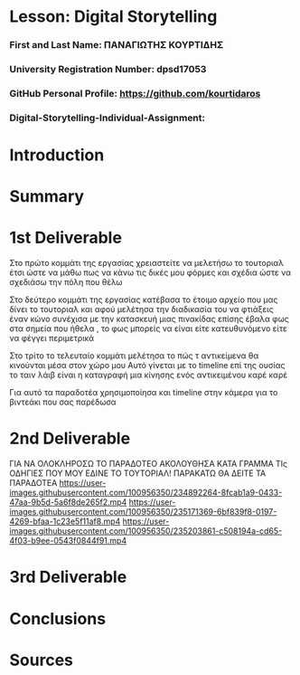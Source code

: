 # Lesson: Digital Storytelling

### First and Last Name: ΠΑΝΑΓΙΩΤΗΣ ΚΟΥΡΤΙΔΗΣ
### University Registration Number: dpsd17053
### GitHub Personal Profile: https://github.com/kourtidaros
### Digital-Storytelling-Individual-Assignment: 

# Introduction



# Summary


# 1st Deliverable
Στο πρώτο κομμάτι της εργασίας χρειαστείτε να μελετήσω το τουτοριαλ έτσι ώστε να μάθω πως να κάνω τις δικές μου φόρμες και σχέδια ώστε να σχεδιάσω την πόλη που θέλω

Στο δεύτερο κομμάτι της εργασίας κατέβασα το έτοιμο αρχείο που μας δίνει το τουτοριαλ και αφού μελέτησα την διαδικασία του να φτιάξεις έναν κώνο συνέχισα με την κατασκευή μιας πινακίδας επίσης έβαλα φως στα σημεία που ήθελα , το φως μπορείς να είναι είτε κατευθυνόμενο είτε να φέγγει περιμετρικά

Στο τρίτο το τελευταίο κομμάτι μελέτησα το πώς τ αντικείμενα θα κινούνται μέσα στον χώρο μου
Αυτό γίνεται με το timeline επί της ουσίας το ταιν λάιβ είναι η καταγραφή μια κίνησης ενός αντικειμένου καρέ καρέ

Για αυτό τα παραδοτέα χρησιμοποίησα και timeline στην κάμερα για το βιντεάκι που σας παρέδωσα


# 2nd Deliverable
 ΓΙΑ ΝΑ ΟΛΟΚΛΗΡΟΣΩ ΤΟ ΠΑΡΑΔΟΤΕΟ ΑΚΟΛΟΥΘΗΣΑ ΚΑΤΑ ΓΡΑΜΜΑ ΤΙς ΟΔΗΓΙΕΣ ΠΟΥ ΜΟΥ ΕΔΙΝΕ ΤΟ ΤΟΥΤΟΡΙΑΛ! 
 ΠΑΡΑΚΑΤΩ ΘΑ ΔΕΙΤΕ ΤΑ ΠΑΡΑΔΟΤΕΑ
 https://user-images.githubusercontent.com/100956350/234892264-8fcab1a9-0433-47aa-9b5d-5a6f8de265f2.mp4
 https://user-images.githubusercontent.com/100956350/235171369-6bf839f8-0197-4269-bfaa-1c23e5f11af8.mp4
 https://user-images.githubusercontent.com/100956350/235203861-c508194a-cd65-4f03-b9ee-0543f0844f91.mp4

 






# 3rd Deliverable 


# Conclusions


# Sources
